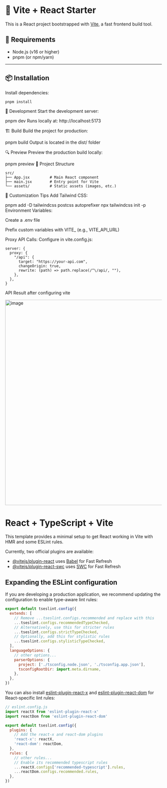 # 🚀 Vite + React Starter

This is a React project bootstrapped with [Vite](https://vitejs.dev/), a fast frontend build tool.

## 🧱 Requirements

- Node.js (v16 or higher)
- pnpm (or npm/yarn)

---

## 📦 Installation

Install dependencies:

```bash
pnpm install

```

🧪 Development
Start the development server:


pnpm dev
Runs locally at: http://localhost:5173

🏗️ Build
Build the project for production:


pnpm build
Output is located in the dist/ folder

🔍 Preview
Preview the production build locally:


pnpm preview
📁 Project Structure

```
src/
├── App.jsx         # Main React component
├── main.jsx        # Entry point for Vite
└── assets/         # Static assets (images, etc.)
```

🔧 Customization Tips
Add Tailwind CSS:


pnpm add -D tailwindcss postcss autoprefixer
npx tailwindcss init -p
Environment Variables:

Create a .env file

Prefix custom variables with VITE_ (e.g., VITE_API_URL)

Proxy API Calls:
Configure in vite.config.js:

```
server: {
  proxy: {
    "/api": {
      target: "https://your-api.com",
      changeOrigin: true,
      rewrite: (path) => path.replace(/^\/api/, ""),
    },
  },
}
```
API Result after configuring vite

<img width="658" alt="image" src="https://github.com/user-attachments/assets/eca2b470-0749-46d3-b4a5-6b266a5f3974" />



# React + TypeScript + Vite

This template provides a minimal setup to get React working in Vite with HMR and some ESLint rules.

Currently, two official plugins are available:

- [@vitejs/plugin-react](https://github.com/vitejs/vite-plugin-react/blob/main/packages/plugin-react) uses [Babel](https://babeljs.io/) for Fast Refresh
- [@vitejs/plugin-react-swc](https://github.com/vitejs/vite-plugin-react/blob/main/packages/plugin-react-swc) uses [SWC](https://swc.rs/) for Fast Refresh

## Expanding the ESLint configuration

If you are developing a production application, we recommend updating the configuration to enable type-aware lint rules:

```js
export default tseslint.config({
  extends: [
    // Remove ...tseslint.configs.recommended and replace with this
    ...tseslint.configs.recommendedTypeChecked,
    // Alternatively, use this for stricter rules
    ...tseslint.configs.strictTypeChecked,
    // Optionally, add this for stylistic rules
    ...tseslint.configs.stylisticTypeChecked,
  ],
  languageOptions: {
    // other options...
    parserOptions: {
      project: ['./tsconfig.node.json', './tsconfig.app.json'],
      tsconfigRootDir: import.meta.dirname,
    },
  },
})
```

You can also install [eslint-plugin-react-x](https://github.com/Rel1cx/eslint-react/tree/main/packages/plugins/eslint-plugin-react-x) and [eslint-plugin-react-dom](https://github.com/Rel1cx/eslint-react/tree/main/packages/plugins/eslint-plugin-react-dom) for React-specific lint rules:

```js
// eslint.config.js
import reactX from 'eslint-plugin-react-x'
import reactDom from 'eslint-plugin-react-dom'

export default tseslint.config({
  plugins: {
    // Add the react-x and react-dom plugins
    'react-x': reactX,
    'react-dom': reactDom,
  },
  rules: {
    // other rules...
    // Enable its recommended typescript rules
    ...reactX.configs['recommended-typescript'].rules,
    ...reactDom.configs.recommended.rules,
  },
})
```
